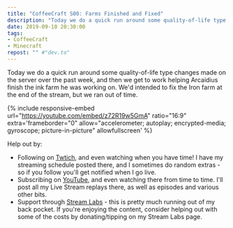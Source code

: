 ```yaml
---
title: "CoffeeCraft S00: Farms Finished and Fixed"
description: "Today we do a quick run around some quality-of-life type changes made on the server over the past week, and then we get to work helping Arcaidius finish the ink farm he was working on."
date: 2019-09-10 20:30:00
tags:
- CoffeeCraft
- Minecraft
repost: "" #"dev.to"
---
```


Today we do a quick run around some quality-of-life type changes made on the server over the past week, and then we get to work helping Arcaidius finish the ink farm he was working on. We'd intended to fix the Iron farm at the end of the stream, but we ran out of time.
<!--more-->

{% include responsive-embed url="https://youtube.com/embed/z72R19w5GmA" ratio="16:9" extra='frameborder="0" allow="accelerometer; autoplay; encrypted-media; gyroscope; picture-in-picture" allowfullscreen' %}

Help out by:
 * Following on [Twtich](https://twitch.tv/AnonJr_Live), and even watching when you have time! I have my streaming schedule posted there, and I sometimes do random extras - so if you follow you'll get notified when I go live.
 * Subscribing on [YouTube](http://www.youtube.com/channel/UCXafqhKHbkSUIrq0LAuu0tw), and even watching there from time to time. I'll post all my Live Stream replays there, as well as episodes and various other bits.
 * Support through [Stream Labs](https://streamlabs.com/anonjr_live) - this is pretty much running out of my back pocket. If you're enjoying the content, consider helping out with some of the costs by donating/tipping on my Stream Labs page.